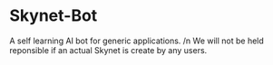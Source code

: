 # Skynet-Bot
A self learning AI bot for generic applications. /n
We will not be held reponsible if an actual Skynet is create by any users. 
